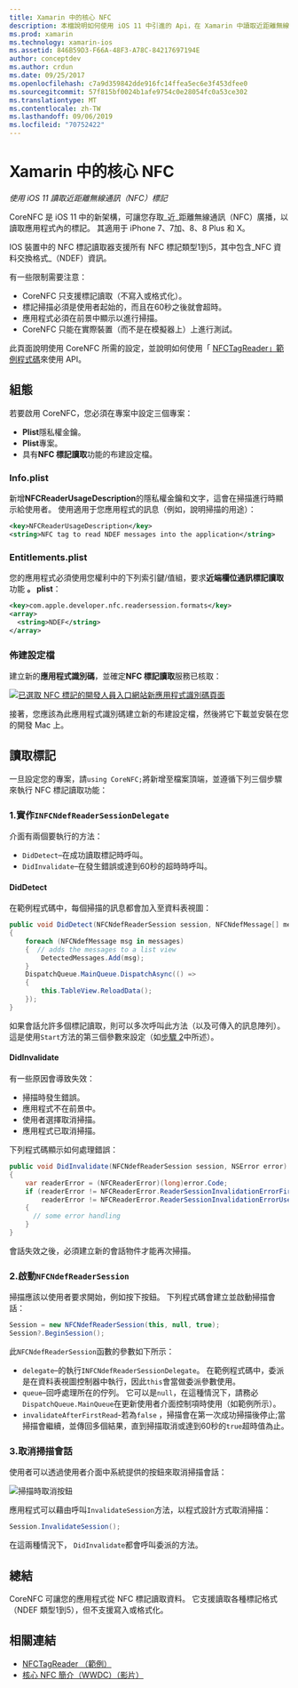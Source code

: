 ```yaml
---
title: Xamarin 中的核心 NFC
description: 本檔說明如何使用 iOS 11 中引進的 Api，在 Xamarin 中讀取近距離無線通訊標記。
ms.prod: xamarin
ms.technology: xamarin-ios
ms.assetid: 846B59D3-F66A-48F3-A78C-84217697194E
author: conceptdev
ms.author: crdun
ms.date: 09/25/2017
ms.openlocfilehash: c7a9d359842dde916fc14ffea5ec6e3f453dfee0
ms.sourcegitcommit: 57f815bf0024b1afe9754c0e28054fc0a53ce302
ms.translationtype: MT
ms.contentlocale: zh-TW
ms.lasthandoff: 09/06/2019
ms.locfileid: "70752422"
---
```

# <a name="core-nfc-in-xamarinios"></a>Xamarin 中的核心 NFC

_使用 iOS 11 讀取近距離無線通訊（NFC）標記_

CoreNFC 是 iOS 11 中的新架構，可讓您存取_近_距離無線通訊（NFC）廣播，以讀取應用程式內的標記。 其適用于 iPhone 7、7加、8、8 Plus 和 X。

IOS 裝置中的 NFC 標記讀取器支援所有 NFC 標記類型1到5，其中包含_NFC 資料交換格式_（NDEF）資訊。

有一些限制需要注意：

- CoreNFC 只支援標記讀取（不寫入或格式化）。
- 標記掃描必須是使用者起始的，而且在60秒之後就會超時。
- 應用程式必須在前景中顯示以進行掃描。
- CoreNFC 只能在實際裝置（而不是在模擬器上）上進行測試。

此頁面說明使用 CoreNFC 所需的設定，並說明如何使用「 [NFCTagReader」範例程式碼](https://docs.microsoft.com/samples/xamarin/ios-samples/ios11-nfctagreader)來使用 API。

## <a name="configuration"></a>組態

若要啟用 CoreNFC，您必須在專案中設定三個專案：

- **Plist**隱私權金鑰。
- **Plist**專案。
- 具有**NFC 標記讀取**功能的布建設定檔。

### <a name="infoplist"></a>Info.plist

新增**NFCReaderUsageDescription**的隱私權金鑰和文字，這會在掃描進行時顯示給使用者。 使用適用于您應用程式的訊息（例如，說明掃描的用途）：

```xml
<key>NFCReaderUsageDescription</key>
<string>NFC tag to read NDEF messages into the application</string>
```

### <a name="entitlementsplist"></a>Entitlements.plist

您的應用程式必須使用您權利中的下列索引鍵/值組，要求**近端欄位通訊標記讀取**功能 **。 plist**：

```xml
<key>com.apple.developer.nfc.readersession.formats</key>
<array>
  <string>NDEF</string>
</array>
```

### <a name="provisioning-profile"></a>佈建設定檔

建立新的**應用程式識別碼**，並確定**NFC 標記讀取**服務已核取：

[![已選取 NFC 標記的開發人員入口網站新應用程式識別碼頁面](corenfc-images/app-services-nfc-sml.png)](corenfc-images/app-services-nfc.png#lightbox)

接著，您應該為此應用程式識別碼建立新的布建設定檔，然後將它下載並安裝在您的開發 Mac 上。

## <a name="reading-a-tag"></a>讀取標記

一旦設定您的專案，請`using CoreNFC;`將新增至檔案頂端，並遵循下列三個步驟來執行 NFC 標記讀取功能：

### <a name="1-implement-infcndefreadersessiondelegate"></a>1.實作`INFCNdefReaderSessionDelegate`

介面有兩個要執行的方法：

- `DidDetect`–在成功讀取標記時呼叫。
- `DidInvalidate`–在發生錯誤或達到60秒的超時時呼叫。

#### <a name="diddetect"></a>DidDetect

在範例程式碼中，每個掃描的訊息都會加入至資料表視圖：

```csharp
public void DidDetect(NFCNdefReaderSession session, NFCNdefMessage[] messages)
{
    foreach (NFCNdefMessage msg in messages)
    {  // adds the messages to a list view
        DetectedMessages.Add(msg);
    }
    DispatchQueue.MainQueue.DispatchAsync(() =>
    {
        this.TableView.ReloadData();
    });
}
```

如果會話允許多個標記讀取，則可以多次呼叫此方法（以及可傳入的訊息陣列）。 這是使用`Start`方法的第三個參數來設定（如[步驟 2](#step2)中所述）。

#### <a name="didinvalidate"></a>DidInvalidate

有一些原因會導致失效：

- 掃描時發生錯誤。
- 應用程式不在前景中。
- 使用者選擇取消掃描。
- 應用程式已取消掃描。

下列程式碼顯示如何處理錯誤：

```csharp
public void DidInvalidate(NFCNdefReaderSession session, NSError error)
{
    var readerError = (NFCReaderError)(long)error.Code;
    if (readerError != NFCReaderError.ReaderSessionInvalidationErrorFirstNDEFTagRead &&
        readerError != NFCReaderError.ReaderSessionInvalidationErrorUserCanceled)
    {
      // some error handling
    }
}
```

會話失效之後，必須建立新的會話物件才能再次掃描。

<a name="step2" />

### <a name="2-start-an-nfcndefreadersession"></a>2.啟動`NFCNdefReaderSession`

掃描應該以使用者要求開始，例如按下按鈕。
下列程式碼會建立並啟動掃描會話：

```csharp
Session = new NFCNdefReaderSession(this, null, true);
Session?.BeginSession();
```

此`NFCNdefReaderSession`函數的參數如下所示：

- `delegate`–的執行`INFCNdefReaderSessionDelegate`。 在範例程式碼中，委派是在資料表視圖控制器中執行，因此`this`會當做委派參數使用。
- `queue`–回呼處理所在的佇列。 它可以是`null`，在這種情況下，請務必`DispatchQueue.MainQueue`在更新使用者介面控制項時使用（如範例所示）。
- `invalidateAfterFirstRead`-若為`false` ，掃描會在第一次成功掃描後停止;當掃描會繼續，並傳回多個結果，直到掃描取消或達到60秒的`true`超時值為止。

### <a name="3-cancel-the-scanning-session"></a>3.取消掃描會話

使用者可以透過使用者介面中系統提供的按鈕來取消掃描會話：

![掃描時取消按鈕](corenfc-images/scan-cancel-sml.png)

應用程式可以藉由呼叫`InvalidateSession`方法，以程式設計方式取消掃描：

```csharp
Session.InvalidateSession();
```

在這兩種情況下， `DidInvalidate`都會呼叫委派的方法。

## <a name="summary"></a>總結

CoreNFC 可讓您的應用程式從 NFC 標記讀取資料。 它支援讀取各種標記格式（NDEF 類型1到5），但不支援寫入或格式化。

## <a name="related-links"></a>相關連結

- [NFCTagReader （範例）](https://docs.microsoft.com/samples/xamarin/ios-samples/ios11-nfctagreader)
- [核心 NFC 簡介（WWDC）（影片）](https://developer.apple.com/videos/play/wwdc2017/718/)
